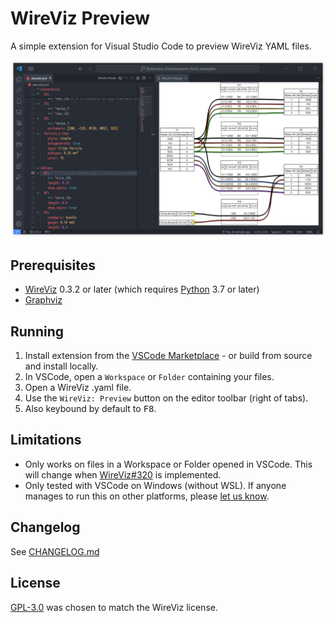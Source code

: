 # WireViz Preview

A simple extension for Visual Studio Code to preview WireViz YAML files.

![Screenshot](/img/screenshot.png)

## Prerequisites
- [WireViz](https://github.com/wireviz/WireViz) 0.3.2 or later (which requires [Python](https://www.python.org/downloads/) 3.7 or later)
- [Graphviz](https://graphviz.org/download/)

## Running
1. Install extension from the [VSCode Marketplace](https://marketplace.visualstudio.com/items?itemName=NanangP.vscode-wireviz-preview) - or build from source and install locally.
2. In VSCode, open a `Workspace` or `Folder` containing your files.
3. Open a WireViz .yaml file.
4. Use the `WireViz: Preview` button on the editor toolbar (right of tabs).
5. Also keybound by default to <kbd>F8</kbd>.

## Limitations
- Only works on files in a Workspace or Folder opened in VSCode. This will change when [WireViz#320](https://github.com/wireviz/WireViz/issues/320) is implemented.
- Only tested with VSCode on Windows (without WSL). If anyone manages to run this on other platforms, please [let us know](https://github.com/nanangp/vscode-wireviz-preview/issues/2).

## Changelog
See [CHANGELOG.md](CHANGELOG.md)

## License
[GPL-3.0](LICENSE) was chosen to match the WireViz license.
